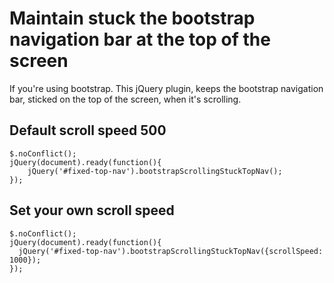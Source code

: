 # Maintain stuck the bootstrap navigation bar at the top of the screen
If you're using bootstrap. This jQuery plugin, keeps the bootstrap navigation bar, sticked on the top of the screen, when it's scrolling.

## Default scroll speed 500

```
$.noConflict();
jQuery(document).ready(function(){
	jQuery('#fixed-top-nav').bootstrapScrollingStuckTopNav();
});
```

## Set your own scroll speed

```
$.noConflict();
jQuery(document).ready(function(){
  jQuery('#fixed-top-nav').bootstrapScrollingStuckTopNav({scrollSpeed: 1000});
});
```
